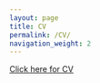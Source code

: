 ```yaml
---
layout: page
title: CV
permalink: /CV/
navigation_weight: 2
---
```



[Click here for CV](https://github.com/elystromberg/About/blob/gh-pages/docs/assets/Academic_CV_Ely-Stromberg.pdf)
